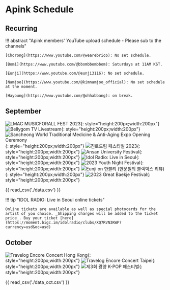 # Apink Schedule

## Recurring

!!! abstract "Apink members' YouTube upload schedule - Please sub to the channels"

    [Chorong](https://www.youtube.com/@wearebrico): No set schedule.

    [Bomi](https://www.youtube.com/@bbombbombbom): Saturdays at 11AM KST.

    [Eunji](https://www.youtube.com/@eunji3116): No set schedule.

    [Namjoo](https://www.youtube.com/@kimnamjoo_official): No set schedule at the moment.

    [Hayoung](https://www.youtube.com/@ohhabbang): on break.

## September

![LMAC MUSICFORALL FEST 2023](assets/images/LMCA.jpg){: style="height:200px;width:200px"}
![Bellygom TV Livestream](assets/images/bellygom_tv.jpeg){: style="height:200px;width:200px"}
![Sancheong World Traditional Medicine & Anti-Aging Expo Opening Ceremony](assets/images/SancheongExpo.jpeg){: style="height:200px;width:200px"}
![진로드림 페스티벌 2023](assets/images/sept20_apink.jpeg){: style="height:200px;width:200px"}
![Ansan University Festival](assets/images/Ansan_Uni_Festival.jpg){: style="height:200px;width:200px"}
![Idol Radio: Live in Seoul](assets/images/idol_radio.jpeg){: style="height:200px;width:200px"}
![2023 Youth Night Festival](assets/images/YouthNightFestival_Eunji.jpg){: style="height:200px;width:200px"}
![Eunji on 한블리 (한문철의 블랙박스 리뷰)](assets/images/Eunji_2023-09-28.webp){: style="height:200px;width:200px"}
![2023 Great Baekje Festival](assets/images/apink-logo.webp){: style="height:200px;width:200px"}

{{ read_csv('./data.csv') }}

!!! tip "IDOL RADIO: Live in Seoul online tickets"

    Online tickets are available as well as special photocards for the artist of you choice. _Shipping charges will be added to the ticket price_. Buy your ticket [here](https://moment.bigc.im/idolradio/clubs/XQ7RVN3KWP?currency=usd&oc=usd)
## October

![Travelog Encore Concert Hong Kong](assets/images/Travelog_enore_HK.jpg){: style="height:200px;width:200px"}
![Travelog Encore Concert Taipei](assets/images/Travelog_encore_Taipei.jpeg){: style="height:200px;width:200px"}
![제3회 광양 K-POP 페스티벌](assets/images/kpop_festival.jpg){: style="height:200px;width:200px"}

{{ read_csv('./data_oct.csv') }}
